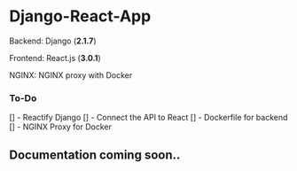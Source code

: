 # Django-React-App

Backend: Django (**2.1.7**)

Frontend: React.js (**3.0.1**)

NGINX: NGINX proxy with Docker

### To-Do

[] - Reactify Django
[] - Connect the API to React
[] - Dockerfile for backend
[] - NGINX Proxy for Docker

## Documentation coming soon..
